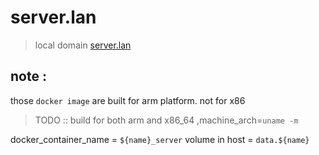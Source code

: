 
# server.lan

> local domain
[server.lan]("http://server.lan")  


## note : 
those `docker image` are built for arm platform.
not for x86

> TODO :: build for both arm and x86_64  ,machine_arch=`uname -m`





  docker_container_name = 
`${name}_server`
  volume  in host  = 
`data.${name} `

